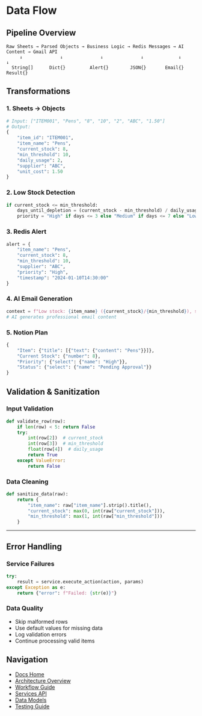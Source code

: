 # Data Flow

## Pipeline Overview

```
Raw Sheets → Parsed Objects → Business Logic → Redis Messages → AI Content → Gmail API
     ↓              ↓              ↓              ↓             ↓           ↓
  String[]      Dict{}         Alert{}        JSON{}       Email{}    Result{}
```

## Transformations

### 1. Sheets → Objects
```python
# Input: ["ITEM001", "Pens", "8", "10", "2", "ABC", "1.50"]
# Output:
{
    "item_id": "ITEM001",
    "item_name": "Pens",
    "current_stock": 8,
    "min_threshold": 10,
    "daily_usage": 2,
    "supplier": "ABC",
    "unit_cost": 1.50
}
```

### 2. Low Stock Detection
```python
if current_stock <= min_threshold:
    days_until_depletion = (current_stock - min_threshold) / daily_usage
    priority = "High" if days <= 3 else "Medium" if days <= 7 else "Low"
```

### 3. Redis Alert
```python
alert = {
    "item_name": "Pens",
    "current_stock": 8,
    "min_threshold": 10,
    "supplier": "ABC",
    "priority": "High",
    "timestamp": "2024-01-10T14:30:00"
}
```

### 4. AI Email Generation
```python
context = f"Low stock: {item_name} ({current_stock}/{min_threshold}), supplier {supplier}"
# AI generates professional email content
```

### 5. Notion Plan
```python
{
    "Item": {"title": [{"text": {"content": "Pens"}}]},
    "Current Stock": {"number": 8},
    "Priority": {"select": {"name": "High"}},
    "Status": {"select": {"name": "Pending Approval"}}
}
```

## Validation & Sanitization

### Input Validation
```python
def validate_row(row):
    if len(row) < 5: return False
    try:
        int(row[2])  # current_stock
        int(row[3])  # min_threshold  
        float(row[4])  # daily_usage
        return True
    except ValueError:
        return False
```

### Data Cleaning
```python
def sanitize_data(raw):
    return {
        "item_name": raw["item_name"].strip().title(),
        "current_stock": max(0, int(raw["current_stock"])),
        "min_threshold": max(1, int(raw["min_threshold"]))
    }
```

---

## Error Handling

### Service Failures
```python
try:
    result = service.execute_action(action, params)
except Exception as e:
    return {"error": f"Failed: {str(e)}"}
```

### Data Quality
- Skip malformed rows
- Use default values for missing data
- Log validation errors
- Continue processing valid items

## Navigation
- [Docs Home](../README.md)
- [Architecture Overview](system-overview.md)
- [Workflow Guide](workflow.md)
- [Services API](../api/services.md)
- [Data Models](../api/models.md)
- [Testing Guide](../api/testing.md)